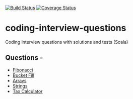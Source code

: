 [![Build Status](https://travis-ci.org/maximn/coding-interview-questions-scala.svg?branch=master)](https://travis-ci.org/maximn/coding-interview-questions-scala)
[![Coverage Status](https://coveralls.io/repos/maximn/coding-interview-questions-scala/badge.svg?branch=master&service=github)](https://coveralls.io/github/maximn/coding-interview-questions-scala?branch=master)

# coding-interview-questions
Coding interview questions with solutions and tests (Scala)


## Questions -
* [Fibonacci](https://github.com/maximn/coding-interview-questions-scala/tree/master/src/main/scala/org/questions/fibonacci)
* [Bucket Fill](https://github.com/maximn/coding-interview-questions-scala/tree/master/src/main/scala/org/questions/fill)
* [Arrays](https://github.com/maximn/coding-interview-questions-scala/tree/master/src/main/scala/org/questions/arrays)
* [Strings](https://github.com/maximn/coding-interview-questions-scala/tree/master/src/main/scala/org/questions/strings)
* [Tax Calculator](https://github.com/maximn/TaxCalculator)
